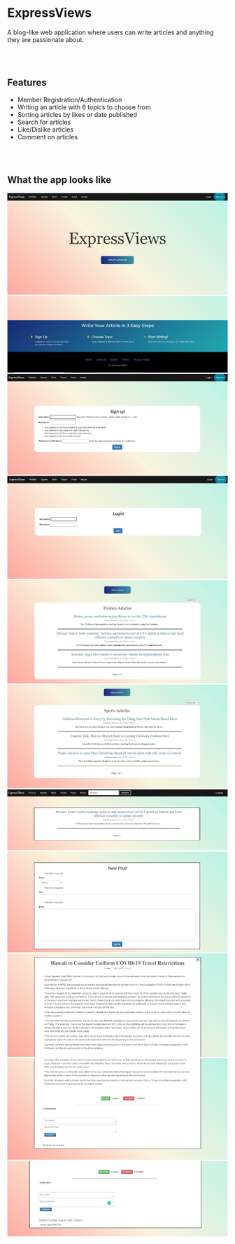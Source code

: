# ExpressViews
A blog-like web application where users can write articles and anything they are passionate about.

<br></br>
## Features
- Member Registration/Authentication
- Writing an article with 6 topics to choose from
- Sorting articles by likes or date published
- Search for articles
- Like/Dislike articles
- Comment on articles

<br></br>
## What the app looks like
![alt text](https://github.com/DeanKamel/ExpressViews/blob/master/Pictures%20of%20the%20app/Webp.net-resizeimage%20(1).jpg)
![alt text](https://github.com/DeanKamel/ExpressViews/blob/master/Pictures%20of%20the%20app/Webp.net-resizeimage%20(2).jpg)
![alt text](https://github.com/DeanKamel/ExpressViews/blob/master/Pictures%20of%20the%20app/Webp.net-resizeimage%20(3).jpg)
![alt text](https://github.com/DeanKamel/ExpressViews/blob/master/Pictures%20of%20the%20app/Webp.net-resizeimage%20(4).jpg)
![alt text](https://github.com/DeanKamel/ExpressViews/blob/master/Pictures%20of%20the%20app/Webp.net-resizeimage%20(5).jpg)
![alt text](https://github.com/DeanKamel/ExpressViews/blob/master/Pictures%20of%20the%20app/Webp.net-resizeimage%20(6).jpg)
![alt text](https://github.com/DeanKamel/ExpressViews/blob/master/Pictures%20of%20the%20app/Webp.net-resizeimage%20(7).jpg)
![alt text](https://github.com/DeanKamel/ExpressViews/blob/master/Pictures%20of%20the%20app/Webp.net-resizeimage%20(8).jpg)
![alt text](https://github.com/DeanKamel/ExpressViews/blob/master/Pictures%20of%20the%20app/Webp.net-resizeimage%20(10).jpg)
![alt text](https://github.com/DeanKamel/ExpressViews/blob/master/Pictures%20of%20the%20app/Webp.net-resizeimage%20(12).jpg)
![alt text](https://github.com/DeanKamel/ExpressViews/blob/master/Pictures%20of%20the%20app/Webp.net-resizeimage%20(13).jpg)

